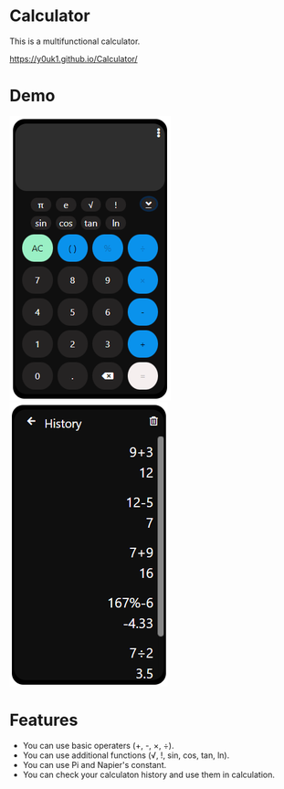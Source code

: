 # Calculator

This is a multifunctional calculator.

https://y0uk1.github.io/Calculator/

# Demo

<img src="img/demo.png"> <img src="img/demo2.png">

# Features

- You can use basic operaters (+, -, ×, ÷).
- You can use additional functions (√, !, sin, cos, tan, ln).
- You can use Pi and Napier's constant.
- You can check your calculaton history and use them in calculation.
